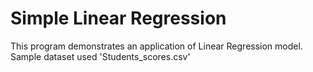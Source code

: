 # Simple Linear Regression
This program demonstrates an application of Linear Regression model.
Sample dataset used 'Students_scores.csv'
